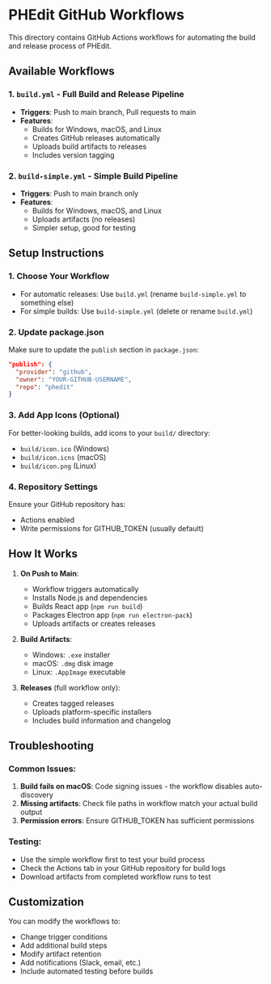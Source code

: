 # PHEdit GitHub Workflows

This directory contains GitHub Actions workflows for automating the build and release process of PHEdit.

## Available Workflows

### 1. `build.yml` - Full Build and Release Pipeline
- **Triggers**: Push to main branch, Pull requests to main
- **Features**:
  - Builds for Windows, macOS, and Linux
  - Creates GitHub releases automatically
  - Uploads build artifacts to releases
  - Includes version tagging

### 2. `build-simple.yml` - Simple Build Pipeline  
- **Triggers**: Push to main branch only
- **Features**:
  - Builds for Windows, macOS, and Linux
  - Uploads artifacts (no releases)
  - Simpler setup, good for testing

## Setup Instructions

### 1. Choose Your Workflow
- For automatic releases: Use `build.yml` (rename `build-simple.yml` to something else)
- For simple builds: Use `build-simple.yml` (delete or rename `build.yml`)

### 2. Update package.json
Make sure to update the `publish` section in `package.json`:
```json
"publish": {
  "provider": "github",
  "owner": "YOUR-GITHUB-USERNAME",
  "repo": "phedit"
}
```

### 3. Add App Icons (Optional)
For better-looking builds, add icons to your `build/` directory:
- `build/icon.ico` (Windows)
- `build/icon.icns` (macOS) 
- `build/icon.png` (Linux)

### 4. Repository Settings
Ensure your GitHub repository has:
- Actions enabled
- Write permissions for GITHUB_TOKEN (usually default)

## How It Works

1. **On Push to Main**: 
   - Workflow triggers automatically
   - Installs Node.js and dependencies
   - Builds React app (`npm run build`)
   - Packages Electron app (`npm run electron-pack`)
   - Uploads artifacts or creates releases

2. **Build Artifacts**:
   - Windows: `.exe` installer
   - macOS: `.dmg` disk image
   - Linux: `.AppImage` executable

3. **Releases** (full workflow only):
   - Creates tagged releases
   - Uploads platform-specific installers
   - Includes build information and changelog

## Troubleshooting

### Common Issues:
1. **Build fails on macOS**: Code signing issues - the workflow disables auto-discovery
2. **Missing artifacts**: Check file paths in workflow match your actual build output
3. **Permission errors**: Ensure GITHUB_TOKEN has sufficient permissions

### Testing:
- Use the simple workflow first to test your build process
- Check the Actions tab in your GitHub repository for build logs
- Download artifacts from completed workflow runs to test

## Customization

You can modify the workflows to:
- Change trigger conditions
- Add additional build steps
- Modify artifact retention
- Add notifications (Slack, email, etc.)
- Include automated testing before builds
